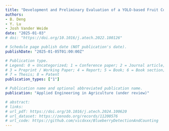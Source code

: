 ```yaml
---
title: "Development and Preliminary Evaluation of a YOLO-based Fruit Counting Mobile Application for Blueberries"
authors: 
- B. Deng
- Y. Lu
- Josh Vander Weide
date: "2025-01-03"
# doi: "https://doi.org/10.1016/j.atech.2022.100126"

# Schedule page publish date (NOT publication's date).
publishDate: "2025-01-05T01:00:00Z"

# Publication type.
# Legend: 0 = Uncategorized; 1 = Conference paper; 2 = Journal article;
# 3 = Preprint / Working Paper; 4 = Report; 5 = Book; 6 = Book section;
# 7 = Thesis; 8 = Patent
publication_types: ["1"]

# Publication name and optional abbreviated publication name.
publication: "Applied Engineering in Agriculture (under review)"

# abstract: 
# links:
# url_pdf: https://doi.org/10.1016/j.atech.2024.100620
# url_dataset: https://zenodo.org/records/11200576
# url_code: https://github.com/vicdxxx/BlueberryDetectionAndCounting
---
```

